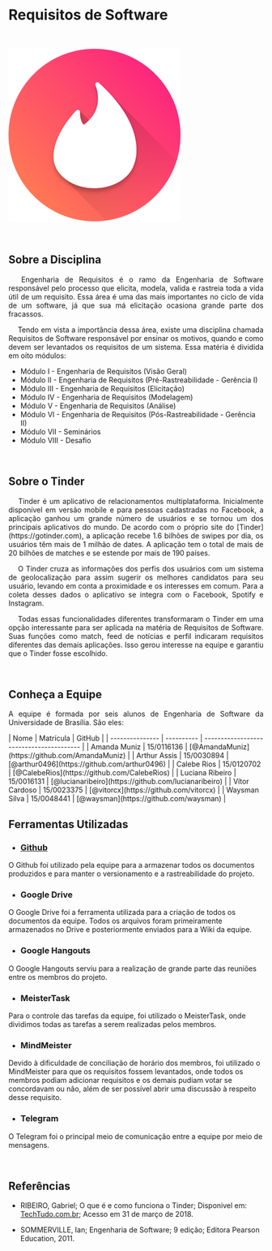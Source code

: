 # **Requisitos de Software**


<br>

![tinder](img/tinder.png)

<br>


## Sobre a Disciplina

<p align="justify">&emsp;
Engenharia de Requisitos é o ramo da Engenharia de Software responsável pelo processo que elicita, modela, valida e rastreia toda a vida útil de um requisito. Essa área é uma das mais importantes no ciclo de vida de um software, já que sua má elicitação ocasiona grande parte dos fracassos.
</p>

<p align="justify">&emsp;
Tendo em vista a importância dessa área, existe uma disciplina chamada Requisitos de Software responsável por ensinar os motivos, quando e como devem ser levantados os requisitos de um sistema.  Essa matéria é dividida em oito módulos:</p>

- Módulo I    -   Engenharia de Requisitos (Visão Geral)
- Módulo II   -   Engenharia de Requisitos (Pré-Rastreabilidade - Gerência I)
- Módulo III  -   Engenharia de Requisitos (Elicitação)
- Módulo IV   -   Engenharia de Requisitos (Modelagem)
- Módulo V    -   Engenharia de Requisitos (Análise)
- Módulo VI   -   Engenharia de Requisitos (Pós-Rastreabilidade - Gerência II)  
- Módulo VII  -   Seminários
- Módulo VIII -   Desafio

<br>

## Sobre o Tinder

<p align="justify">&emsp;
Tinder é um aplicativo de relacionamentos multiplataforma. Inicialmente disponível em versão mobile e para pessoas cadastradas no Facebook, a aplicação ganhou um grande número de usuários e se tornou um dos principais aplicativos do mundo. De acordo com o próprio site do [Tinder](https://gotinder.com), a aplicação recebe 1.6 bilhões de swipes por dia, os usuários têm mais de 1 milhão de dates. A aplicação tem o total de mais de 20 bilhões de matches e se estende por mais de 190 países.
</p>

<p align="justify">&emsp;
O Tinder cruza as informações dos perfis dos usuários com um sistema de geolocalização para assim sugerir os melhores candidatos para seu usuário, levando em conta a proximidade e os interesses em comum. Para a coleta desses dados o aplicativo se integra com o Facebook, Spotify e Instagram.
</p>
<p align="justify">&emsp;
Todas essas funcionalidades diferentes transformaram o Tinder em uma opção interessante para ser aplicada na matéria de Requisitos de Software. Suas funções como match, feed de notícias e perfil indicaram requisitos diferentes das demais aplicações. Isso gerou interesse na equipe e garantiu que o Tinder fosse escolhido.    
</p>
<br>

## Conheça a Equipe

<p align="justify">
A equipe é formada por seis alunos de Engenharia de Software da Universidade de Brasília. São eles:
</p>
| Nome            | Matrícula  | GitHub                                   |
| --------------- | ---------- | ---------------------------------------- |
| Amanda Muniz    | 15/0116136 | [@AmandaMuniz](https://github.com/AmandaMuniz) |
| Arthur Assis    | 15/0030894 | [@arthur0496](https://github.com/arthur0496) |
| Calebe Rios     | 15/0120702 | [@CalebeRios](https://github.com/CalebeRios) |
| Luciana Ribeiro | 15/0016131 | [@lucianaribeiro](https://github.com/lucianaribeiro) |
| Vítor Cardoso   | 15/0023375 | [@vitorcx](https://github.com/vitorcx)   |
| Waysman Silva   | 15/0048441 | [@waysman](https://github.com/waysman)   |

<br>

## Ferramentas Utilizadas

- ### [Github](https://github.com/Requisitos-Tinder/Tinder-2018-1)
O Github foi utilizado pela equipe para a armazenar todos os documentos produzidos e para manter o versionamento e a rastreabilidade do projeto.

- ### Google Drive
O Google Drive foi a ferramenta utilizada para a criação de todos os documentos da equipe. Todos os arquivos foram primeiramente armazenados no Drive e posteriormente enviados para a Wiki da equipe.

- ### Google Hangouts
O Google Hangouts serviu para a realização de grande parte das reuniões entre os membros do projeto.

- ### MeisterTask
Para o controle das tarefas da equipe, foi utilizado o MeisterTask, onde dividimos todas as tarefas a serem realizadas pelos membros. 

- ### MindMeister
Devido à dificuldade de conciliação de horário dos membros, foi utilizado o MindMeister para que os requisitos fossem levantados, onde todos os membros podiam adicionar requisitos e os demais pudiam votar se concordavam ou não, além de ser possível abrir uma discussão à respeito desse requisito. 

- ### Telegram
O Telegram foi o principal meio de comunicação entre a equipe por meio de mensagens.

<br>


## Referências

- RIBEIRO, Gabriel; O que é e como funciona o Tinder; Disponivel em: [TechTudo.com.br](http://www.techtudo.com.br/dicas-e-tutoriais/noticia/2015/12/o-que-e-e-omo-funciona-o-tinder.html); Acesso em 31 de março de 2018.

- SOMMERVILLE, Ian; Engenharia de Software; 9 edição; Editora Pearson Education, 2011.
